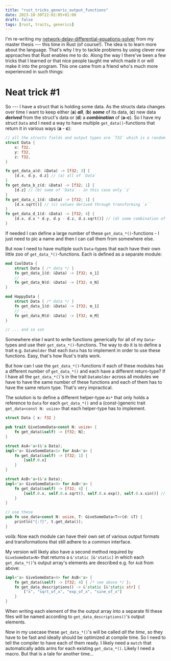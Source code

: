 ```yaml
---
title: "rust_tricks_generic_output_functions"
date: 2023-10-30T22:02:05+01:00
draft: false
tags: [rust, traits, generics]
---
```


I'm re-writing my [network-delay-differential-equations-solver](https://github.com/exo-cortex/dynamical_system_in_rust) from my master thesis --- this time in Rust (of course!). The idea is to learn more about the language. That's why I try to tackle problems by using clever new approaches that Rust enables me to do. 
Along the way I there've been a few tricks that I learned or that nice people taught me which made it or will make it into the program. This one came from a friend who's much more experienced in such things:

# Neat trick #1

So --- I have a struct that is holding some data. As the structs data changes over time I want to keep either (**a**) ***all***, (**b**) ***some*** of its data, (**c**) new data ***derived*** from the struct's data or (**d**) a ***combination*** of (**a-c**). So I have my struct `Data` and I need a way to have multiple `get_data()`-functions that return it in various ways (**a** - **c**):

```rust
// all the structs fields and output types are `f32` which is a random choice.
struct Data {
    x: f32,
    y: f32,
    z: f32,
}

fn get_data_a(d: &Data) -> [f32; 3] {
    [d.x, d.y, d.z] // (a) all of `Data`
}
fn get_data_b_z(d: &Data) -> [f32; 1] {
    [d.z] // (b) some of `Data` - in this case only `z` 
}
fn get_data_c_1(d: &Data) -> [f32; 1] {
    [d.x.sqrt()] // (c) values derived through transforming `x`` 
}
fn get_data_d_1(d: &Data) -> [f32; 4] {
    [d.x, d.x * d.y, d.y - d.z, d.z.sqrt()] // (d) some combination of the above
}
```

If needed I can define a large number of these `get_data_*()`-functions - I just need to pic a name and then I can call them from somewhere else.

But now I need to have multiple such `Data`-types that each have their own little zoo of `get_data_*()`-functions. Each is defined as a separate module:

```rust
mod CoolData {
    struct Data { /* data */ }
    fn get_data_1(d: &Data) -> [f32; n_1]
    // ...
    fn get_data_N(d: &Data) -> [f32; n_N]
}

mod HappyData {
    struct Data { /* data */ }
    fn get_data_1(d: &Data) -> [f32; m_1]
    // ...
    fn get_data_M(d: &Data) -> [f32; m_M]
}

// ... and so son
```
Somewhere else I want to write functions generically for all of my `Data`-types and use their `get_data_*()`-functions. The way to do it is to define a trait e.g. `DataHolder` that each `Data` has to implement in order to use these functions. Easy, that's how Rust's traits work.

But how can I use the `get_data_*()`-functions if each of these modules has a different number of `get_data_*()` and each have a different return-type? If I have all the `get_data_*()`'s in the trait `DataHolder` across all modules we have to have the same number of these functions and each of them has to have the same return type. That's very impractical. 

The solution is to define a different helper-type `As*` that only holds a reference to `Data` for each `get_data_*()` and a (const-)generic trait `get_data<const N: usize>` that each helper-type has to implement.
```rust 
struct Data { x: f32 }

pub trait GiveSomeData<const N: usize> {
    fn get_data(&self) -> [f32; N];
}

struct AsA<'a>(&'a Data);
impl<'a> GiveSomeData<1> for AsA<'a> {
    fn get_data(&self) -> [f32; 1] {
        [self.0.x]
    }
}

struct AsB<'a>(&'a Data);
impl<'a> GiveSomeData<4> for AsB<'a> {
    fn get_data(&self) -> [f32; 4] {
        [self.0.x, self.0.x.sqrt(), self.0.x.exp(), self.0.x.sin()] // for example
    }
}

// use these 
pub fn use_data<const N: usize, T: GiveSomeData<T>>(d: &T) {
    println("{:?}", t.get_data());
}
```
voilà: Now each module can have their own set of various output formats and transformations that still adhere to a common interface. 

My version will likely also have a second method required by `GiveSomeData<N>` that returns a `&'static [&'static]` in which each `get_data_*()`'s output array's elements are described e.g. for `AsB` from above:

```rust
impl<'a> GiveSomeData<4> for AsB<'a> {
    fn get_data(&self) -> [f32; 4] { /* see above */ };
    fn get_data_descriptions() -> &'static [&'static str] {
        ["x", "sqrt_of_x", "exp_of_x", "sine_of_x"]
    }
}
```
When writing each element of the the output array into a separate fil these files will be named according to `get_data_descriptions()`'s output elements.

Now in my usecase these `get_data_*()`'s will be called _all the time_, so they have to be fast and ideally should be optimized at compile time. So I need to tell the compiler to have each of them ready. I likely need a `match` that automatically adds arms for each existing `get_data_*()`. Likely I need a macro. But that is a tale for another time...